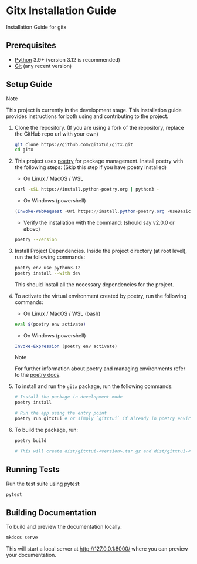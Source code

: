 # Gitx Installation Guide

Installation Guide for gitx

## Prerequisites

-   [Python](https://www.python.org/) 3.9+ (version 3.12 is recommended)
-   [Git](https://git-scm.com/) (any recent version)

## Setup Guide

> [!NOTE]
> This project is currently in the development stage. This installation guide provides instructions for both using and contributing to the project.

1. Clone the repository. (If you are using a fork of the repository, replace the GitHub repo url with your own)

    ```sh
    git clone https://github.com/gitxtui/gitx.git
    cd gitx
    ```

2. This project uses [poetry](https://python-poetry.org/) for package management. Install poetry with the following steps: (Skip this step if you have poetry installed)

    - On Linux / MacOS / WSL

    ```sh
    curl -sSL https://install.python-poetry.org | python3 -
    ```

    - On Windows (powershell)

    ```powershell
    (Invoke-WebRequest -Uri https://install.python-poetry.org -UseBasicParsing).Content | py -
    ```

    - Verify the installation with the command: (should say v2.0.0 or above)

    ```sh
    poetry --version
    ```

3. Install Project Dependencies. Inside the project directory (at root level), run the following commands:

    ```sh
    poetry env use python3.12
    poetry install --with dev
    ```

    This should install all the necessary dependencies for the project.

4. To activate the virtual environment created by poetry, run the following commands:

    - On Linux / MacOS / WSL (bash)

    ```sh
    eval $(poetry env activate)
    ```

    - On Windows (powershell)

    ```powershell
    Invoke-Expression (poetry env activate)
    ```

    > [!NOTE]
    > For further information about poetry and managing environments refer to the [poetry docs](https://python-poetry.org/docs/managing-environments/).

5. To install and run the `gitx` package, run the following commands:

    ```sh
    # Install the package in development mode
    poetry install

    # Run the app using the entry point
    poetry run gitxtui # or simply `gitxtui` if already in poetry environment
    ```

6. To build the package, run:

    ```sh
    poetry build

    # This will create dist/gitxtui-<version>.tar.gz and dist/gitxtui-<version>-none-any.whl
    ```

## Running Tests

Run the test suite using pytest:

```sh
pytest
```

## Building Documentation

To build and preview the documentation locally:

```sh
mkdocs serve
```

This will start a local server at http://127.0.0.1:8000/ where you can preview your documentation.
